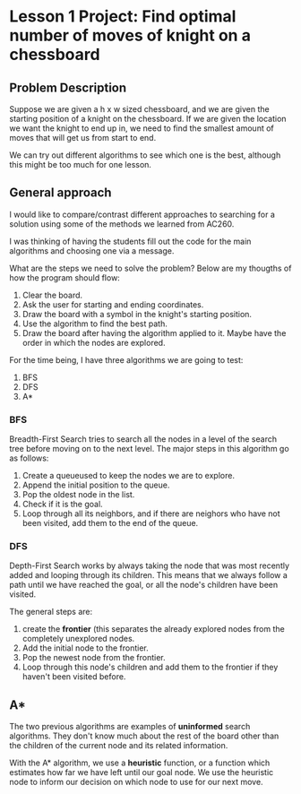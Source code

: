 # Lesson 1 Project: Find optimal number of moves of knight on a chessboard

## Problem Description

Suppose we are given a h x w sized chessboard, and we are given the starting 
position of a knight on the chessboard. If we are given the location we want
the knight to end up in, we need to find the smallest amount of moves that
will get us from start to end.

We can try out different algorithms to see which one is the best, although 
this might be too much for one lesson.

## General approach 
I would like to compare/contrast different approaches to searching for a solution
using some of the methods we learned from AC260.

I was thinking of having the students fill out the code for the main algorithms
and choosing one via a message.

What are the steps we need to solve the problem? Below are my thougths of 
how the program should flow:
1. Clear the board.
2. Ask the user for starting and ending coordinates.
3. Draw the board with a symbol in the knight's starting position. 
4. Use the algorithm to find the best path.
5. Draw the board after having the algorithm applied to it. Maybe have the order
in which the nodes are explored.

For the time being, I have three algorithms we are going to test:
1. BFS
2. DFS
3. A\*

### BFS

Breadth-First Search tries to search all the nodes in a level of the search tree
before moving on to the next level.
The major steps in this algorithm go as follows:
1. Create a queueused to keep the nodes we are to explore.
2. Append the initial position to the queue.
3. Pop the oldest node in the list.
4. Check if it is the goal.
5. Loop through all its neighbors, and if there are neighors who have not 
been visited, add them to the end of the queue.

### DFS

Depth-First Search works by always taking the node that was most recently
added and looping through its children. This means that we always follow
a path until we have reached the goal, or all the node's children have been
visited.

The general steps are:
1. create the **frontier** (this separates the already explored nodes from
the completely unexplored nodes.
2. Add the initial node to the frontier.
3. Pop the newest node from the frontier.
4. Loop through this node's children and add them to the frontier if they 
haven't been visited before.


## A\*
The two previous algorithms are examples of **uninformed** search algorithms.
They don't know much about the rest of the board other than the children of the
current node and its related information.

With the A\* algorithm, we use a **heuristic** function, or a function
which estimates how far we have left until our goal node. We use the 
heuristic node to inform our decision on which node to use for our next 
move.
